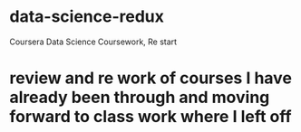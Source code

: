 # data-science-redux
Coursera Data Science Coursework, Re start
# review and re work of courses I have already been through and moving forward to class work where I left off
